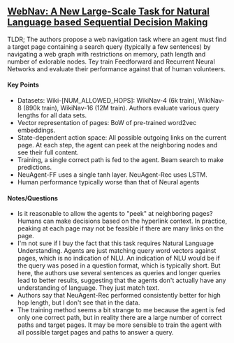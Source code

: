 ## [WebNav: A New Large-Scale Task for Natural Language based Sequential Decision Making](http://arxiv.org/abs/1602.02261)

TLDR; The authors propose a web navigation task where an agent must find a target page containing a search query (typically a few sentences) by navigating a web graph with restrictions on memory, path length and number of exlorable nodes. Tey train Feedforward and Recurrent Neural Networks and evaluate their performance against that of human volunteers.


#### Key Points


- Datasets: Wiki-[NUM_ALLOWED_HOPS]: WikiNav-4 (6k train), WikiNav-8 (890k train), WikiNav-16 (12M train). Authors evaluate various query lengths for all data sets.
- Vector representation of pages: BoW of pre-trained word2vec embeddings. 
- State-dependent action space: All possible outgoing links on the current page. At each step, the agent can peek at the neighboring nodes and see their full content.
- Training, a single correct path is fed to the agent. Beam search to make predictions.
- NeuAgent-FF uses a single tanh layer. NeuAgent-Rec uses LSTM.
- Human performance typically worse than that of Neural agents


#### Notes/Questions

- Is it reasonable to allow the agents to "peek" at neighboring pages? Humans can make decisions based on the hyperlink context. In practice, peaking at each page may not be feasible if there are many links on the page.
- I'm not sure if I buy the fact that this task requires Natural Language Understanding. Agents are just matching query word vectors against pages, which is no indication of NLU. An indication of NLU would be if the query was posed in a question format, which is typically short. But here, the authors use several sentences as queries and longer queries lead to better results, suggesting that the agents don't actually have any understanding of language. They just match text.
- Authors say that NeuAgent-Rec performed consistently better for high hop length, but I don't see that in the data.
- The training method seems a bit strange to me because the agent is fed only one correct path, but in reality there are a large number of correct paths and target pages. It may be more sensible to train the agent with all possible target pages and paths to answer a query.
